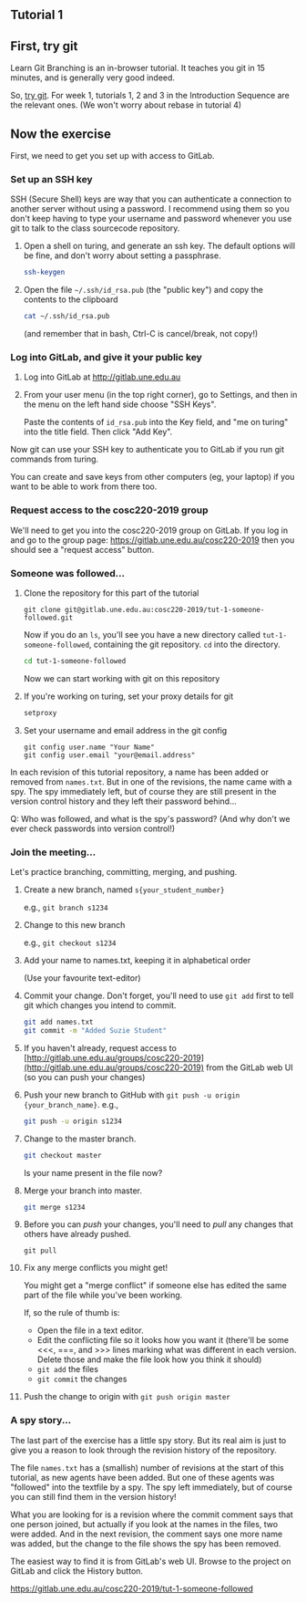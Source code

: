 ## Tutorial 1

## First, try git

Learn Git Branching is an in-browser tutorial. It teaches you git in 15 minutes, and is generally very good indeed.

So, [try git](https://learngitbranching.js.org). For week 1, tutorials 1, 2 and 3 in the Introduction Sequence are the relevant ones. (We won't worry about rebase in tutorial 4)

## Now the exercise

First, we need to get you set up with access to GitLab. 

### Set up an SSH key

SSH (Secure Shell) keys are way that you can authenticate a connection to another server without using a password. I recommend using them so you don't keep having to type your username and password whenever you use git to talk to the class sourcecode repository.

1. Open a shell on turing, and generate an ssh key. The default options will be fine, and don't worry about setting a passphrase.

   ```bash
   ssh-keygen
   ```
   
2. Open the file `~/.ssh/id_rsa.pub` (the "public key") and copy the contents to the clipboard

   ```bash
   cat ~/.ssh/id_rsa.pub
   ```
   
   (and remember that in bash, Ctrl-C is cancel/break, not copy!)

### Log into GitLab, and give it your public key

1. Log into GitLab at http://gitlab.une.edu.au 

2. From your user menu (in the top right corner), go to Settings, and then in the menu on the left hand side choose "SSH Keys".

   Paste the contents of `id_rsa.pub` into the Key field, and "me on turing" into the title field. Then click "Add Key".
   
Now git can use your SSH key to authenticate you to GitLab if you run git commands from turing.

You can create and save keys from other computers (eg, your laptop) if you want to be able to work from there too.

### Request access to the cosc220-2019 group

We'll need to get you into the cosc220-2019 group on GitLab. If you log in and go to the group page: https://gitlab.une.edu.au/cosc220-2019  then you should see a "request access" button.

### Someone was followed...

1. Clone the repository for this part of the tutorial

   ```
   git clone git@gitlab.une.edu.au:cosc220-2019/tut-1-someone-followed.git
   ```

   Now if you do an `ls`, you'll see you have a new directory called `tut-1-someone-followed`, containing the git repository. `cd` into the directory. 
   
   ```bash
   cd tut-1-someone-followed
   ```      
   
   Now we can start working with git on this repository
   
2. If you're working on turing, set your proxy details for git

   ```bash
   setproxy
   ```   
   
3. Set your username and email address in the git config

   ```
   git config user.name "Your Name"
   git config user.email "your@email.address"
   ```   

In each revision of this tutorial repository, a name has been added or removed from `names.txt`. But in one of the revisions, the name came with a spy. The spy immediately left, but of course they are still present in the version control history and they left their password behind... 

Q: Who was followed, and what is the spy's password? (And why don't we ever check passwords into version control!)
   
### Join the meeting...

Let's practice branching, committing, merging, and pushing.

1. Create a new branch, named `s{your_student_number}`

   e.g., `git branch s1234`

2. Change to this new branch

   e.g., `git checkout s1234`

2. Add your name to names.txt, keeping it in alphabetical order

   (Use your favourite text-editor)

3. Commit your change. Don't forget, you'll need to use `git add` first to tell git which changes you intend to commit.

   ```sh
   git add names.txt
   git commit -m "Added Suzie Student"
   ```  


7. If you haven't already, request access to 
   [http://gitlab.une.edu.au/groups/cosc220-2019](http://gitlab.une.edu.au/groups/cosc220-2019) from the GitLab web UI (so you can push your changes)

4. Push your new branch to GitHub with `git push -u origin {your_branch_name}`. e.g.,

   ```sh
   git push -u origin s1234
   ```

4. Change to the master branch. 

   ```sh
   git checkout master
   ```

   Is your name present in the file now?


5. Merge your branch into master.

   ```sh
   git merge s1234
   ```

6. Before you can *push* your changes, you'll need to *pull* any changes that others have already pushed.

    ```
    git pull
    ```

6. Fix any merge conflicts you might get!

   You might get a "merge conflict" if someone else has edited the same part of the file while you've been working.

   If, so the rule of thumb is:

   * Open the file in a text editor.
   * Edit the conflicting file so it looks how you want it (there'll be some <<<, ===, and >>> lines marking what was different in each version. Delete those and make the file look how you think it should)
   * `git add` the files
   * `git commit` the changes

7. Push the change to origin with `git push origin master`

### A spy story...

The last part of the exercise has a little spy story. But its real aim is just to give you a reason to look through the revision history of the repository.

The file `names.txt` has a (smallish) number of revisions at the start of this tutorial, as new agents have been added. But one of these agents was "followed" into the textfile by a spy. The spy left immediately, but of course you can still find them in the version history!

What you are looking for is a revision where the commit comment says that one person joined, but actually if you look at the names in the files, two were added. And in the next revision, the comment says one more name was added, but the change to the file shows the spy has been removed.

The easiest way to find it is from GitLab's web UI. Browse to the project on GitLab and click the History button.

https://gitlab.une.edu.au/cosc220-2019/tut-1-someone-followed
